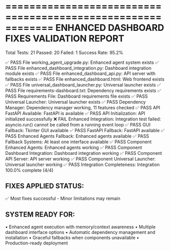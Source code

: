============================================================
ENHANCED DASHBOARD FIXES VALIDATION REPORT
============================================================
Total Tests: 21
Passed: 20
Failed: 1
Success Rate: 95.2%

✅ PASS File working_agent_upgrade.py: Enhanced agent system exists
✅ PASS File enhanced_dashboard_integration.py: Dashboard integration module exists
✅ PASS File enhanced_dashboard_api.py: API server with fallbacks exists
✅ PASS File enhanced_dashboard.html: Web frontend exists
✅ PASS File universal_dashboard_launcher.py: Universal launcher exists
✅ PASS File requirements-dashboard.txt: Dependency requirements exists
✅ PASS Requirements File: Dashboard requirements file exists
✅ PASS Universal Launcher: Universal launcher exists
✅ PASS Dependency Manager: Dependency manager working, 11 features checked
✅ PASS API FastAPI Available: FastAPI is available
✅ PASS API Initialization: API initialized successfully
❌ FAIL Enhanced Integration: Integration test failed: asyncio.run() cannot be called from a running event loop
✅ PASS GUI Fallback: Tkinter GUI available
✅ PASS FastAPI Fallback: FastAPI available
✅ PASS Enhanced Agents Fallback: Enhanced agents available
✅ PASS Fallback Systems: At least one interface available
✅ PASS Component Enhanced Agents: Enhanced agents working
✅ PASS Component Dashboard Integration: Dashboard integration working
✅ PASS Component API Server: API server working
✅ PASS Component Universal Launcher: Universal launcher working
✅ PASS Integration Completeness: Integration 100.0% complete (4/4)

FIXES APPLIED STATUS:
----------------------------------------
✅ Most fixes successful - Minor limitations may remain

SYSTEM READY FOR:
--------------------
• Enhanced agent execution with memory/context awareness
• Multiple dashboard interface options
• Automatic dependency management and installation
• Graceful fallbacks when components unavailable
• Production-ready deployment